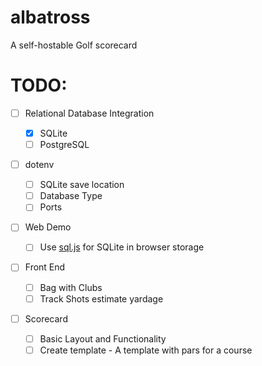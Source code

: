 # albatross

A self-hostable Golf scorecard

# TODO:

- [ ] Relational Database Integration
  - [x] SQLite
  - [ ] PostgreSQL
- [ ] dotenv
  - [ ] SQLite save location
  - [ ] Database Type
  - [ ] Ports
- [ ] Web Demo

  - [ ] Use [sql.js](https://github.com/sql-js/sql.js) for SQLite in browser storage

- [ ] Front End
  - [ ] Bag with Clubs
  - [ ] Track Shots estimate yardage

- [ ] Scorecard
  - [ ] Basic Layout and Functionality
  - [ ] Create template - A template with pars for a course
